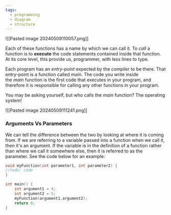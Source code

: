 ```yaml
---
tags:
  - programming
  - diagram
  - structure
---
```


![[Pasted image 20240509110057.png]]

Each of these functions has a name by which we can call it. To *call* a function is to **execute** the code statements contained inside that function. At its core level, this provide us, programmer, with less lines to type. 

Each program has an *entry-point* expected by the compiler to be there. That entry-point is a function called *main*. The code you write inside the *main* function is the first code that executes in your program, and therefore it is responsible for calling any other functions in your program. 

You may be asking yourself, but who calls the *main* function? The operating system!

![[Pasted image 20240509111241.png]]

### Arguments Vs Parameters
We can tell the difference between the two by looking at where it is coming from. If we are referring to a variable passed into a function when we call it, then it's an argument. If the variable is in the definition of a function rather than where we call it somewhere else, then it is referred to as the parameter. See the code below for an example:
```C
void myFunction(int parameter1, int parameter2) { 
//todo: code 
} 

int main() { 
	int argument1 = 4; 
	int argument2 = 5;
	myFunction(argument1,argument2); 
	return 0; 
}
```


